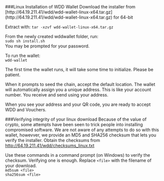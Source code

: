 <a name="LinuxInstall">
###Linux Installation of WDD Wallet
Download the installer from  
[http://64.19.211.41/wdd/wdd-wallet-linux-x64.tar.gz](http://64.19.211.41/wdd/wdd-wallet-linux-x64.tar.gz) for 64-bit   

Extract with:
```tar -xzvf wdd-wallet-linux-x64.tar.gz```  

From the newly created wddwallet folder, run:  
```sudo sh install.sh```  
You may be prompted for your password.

To run the wallet:   
```wdd-wallet```

The first time the wallet runs, it will take some time to initialize.  Please be patient.  

When it prompts to seed the chain, accept the default location.  The wallet will automatically assign you a unique address.  This is like your account number.  You receive and send using your address.

When you see your address and your QR code, you are ready to accept WDD and Vouchers.

###Verifying integrity of your linux download
Because of the value of crypto, some attempts have been seen to trick people into installing compromised software.  We are not aware of any attempts to do so with this wallet, howevver, we provide an MD5 and SHA256 checksum that lets you verify the installer.  Obtain the checksums from 
http://64.19.211.41/wdd/checksums_linux.txt

Use these commands in a command prompt (on Windows) to verify the checksum.  Verifying one is enough.
Replace ```<file>``` with the filename of your download.  
```md5sum <file>```  
```sha256sum <file>```
